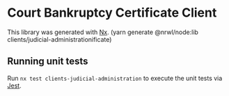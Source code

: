 <!-- gitbook-ignore -->

# Court Bankruptcy Certificate Client

This library was generated with [Nx](https://nx.dev). (yarn generate @nrwl/node:lib clients/judicial-administrationificate)

## Running unit tests

Run `nx test clients-judicial-administration` to execute the unit tests via [Jest](https://jestjs.io).
